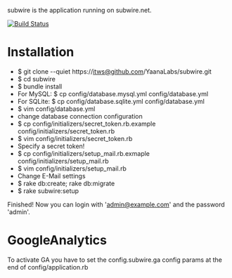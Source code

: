 subwire is the application running on subwire.net.

[![Build Status](https://secure.travis-ci.org/YaanaLabs/subwire.png?branch=master)](http://travis-ci.org/#!/YaanaLabs/subwire)


Installation
============
* $ git clone --quiet https://itws@github.com/YaanaLabs/subwire.git
* $ cd subwire
* $ bundle install
* For MySQL: $ cp config/database.mysql.yml config/database.yml
* For SQLite: $ cp config/database.sqlite.yml config/database.yml
* $ vim config/database.yml
* change database connection configuration
* $ cp config/initializers/secret_token.rb.example config/initializers/secret_token.rb
* $ vim config/initializers/secret_token.rb
* Specify a secret token!
* $ cp config/initializers/setup_mail.rb.exmaple config/initializers/setup_mail.rb
* $ vim config/initializers/setup_mail.rb
* Change E-Mail settings
* $ rake db:create; rake db:migrate
* $ rake subwire:setup

Finished! Now you can login with 'admin@example.com' and the password 'admin'.


GoogleAnalytics
===============
To activate GA you have to set the config.subwire.ga config params at the end of config/application.rb